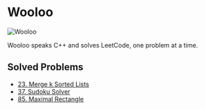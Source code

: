 # Wooloo

![Wooloo](https://www.pokemon.com/static-assets/content-assets/cms2/img/pokedex/full/831.png)

Wooloo speaks C++ and solves LeetCode, one problem at a time.

## Solved Problems
- [23. Merge k Sorted Lists](https://leetcode.com/problems/merge-k-sorted-lists/)
- [37. Sudoku Solver](https://leetcode.com/problems/sudoku-solver/)
- [85. Maximal Rectangle](https://leetcode.com/problems/maximal-rectangle/)
